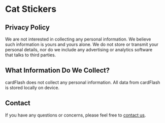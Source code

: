 # Cat Stickers

## Privacy Policy

We are not interested in collecting any personal information. We believe 
such information is yours and yours alone. We do not store or transmit 
your personal details, nor do we include any advertising or analytics 
software that talks to third parties.

## What Information Do We Collect?

cardFlash does not collect any personal information. All data from 
cardFlash is stored locally on device.

## Contact

If you have any questions or concerns, please feel free to [contact 
us](mailto:cardFlashApp@protonmail.com).

